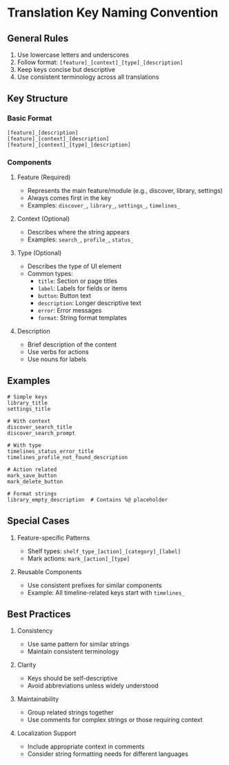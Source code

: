 # Translation Key Naming Convention

## General Rules

1. Use lowercase letters and underscores
2. Follow format: `[feature]_[context]_[type]_[description]`
3. Keep keys concise but descriptive
4. Use consistent terminology across all translations

## Key Structure

### Basic Format
```
[feature]_[description]
[feature]_[context]_[description]
[feature]_[context]_[type]_[description]
```

### Components

1. Feature (Required)
   - Represents the main feature/module (e.g., discover, library, settings)
   - Always comes first in the key
   - Examples: `discover_`, `library_`, `settings_`, `timelines_`

2. Context (Optional)
   - Describes where the string appears
   - Examples: `search_`, `profile_`, `status_`

3. Type (Optional)
   - Describes the type of UI element
   - Common types:
     - `title`: Section or page titles
     - `label`: Labels for fields or items
     - `button`: Button text
     - `description`: Longer descriptive text
     - `error`: Error messages
     - `format`: String format templates

4. Description
   - Brief description of the content
   - Use verbs for actions
   - Use nouns for labels

## Examples

```
# Simple keys
library_title
settings_title

# With context
discover_search_title
discover_search_prompt

# With type
timelines_status_error_title
timelines_profile_not_found_description

# Action related
mark_save_button
mark_delete_button

# Format strings
library_empty_description  # Contains %@ placeholder
```

## Special Cases

1. Feature-specific Patterns
   - Shelf types: `shelf_type_[action]_[category]_[label]`
   - Mark actions: `mark_[action]_[type]`

2. Reusable Components
   - Use consistent prefixes for similar components
   - Example: All timeline-related keys start with `timelines_`

## Best Practices

1. Consistency
   - Use same pattern for similar strings
   - Maintain consistent terminology

2. Clarity
   - Keys should be self-descriptive
   - Avoid abbreviations unless widely understood

3. Maintainability
   - Group related strings together
   - Use comments for complex strings or those requiring context

4. Localization Support
   - Include appropriate context in comments
   - Consider string formatting needs for different languages
